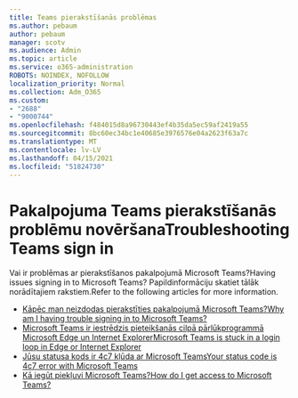 ```yaml
---
title: Teams pierakstīšanās problēmas
ms.author: pebaum
author: pebaum
manager: scotv
ms.audience: Admin
ms.topic: article
ms.service: o365-administration
ROBOTS: NOINDEX, NOFOLLOW
localization_priority: Normal
ms.collection: Adm_O365
ms.custom:
- "2688"
- "9000744"
ms.openlocfilehash: f484015d8a96730443ef4b35da5ec59af2419a55
ms.sourcegitcommit: 8bc60ec34bc1e40685e3976576e04a2623f63a7c
ms.translationtype: MT
ms.contentlocale: lv-LV
ms.lasthandoff: 04/15/2021
ms.locfileid: "51824730"
---
```

# <a name="troubleshooting-teams-sign-in"></a><span data-ttu-id="f550f-102">Pakalpojuma Teams pierakstīšanās problēmu novēršana</span><span class="sxs-lookup"><span data-stu-id="f550f-102">Troubleshooting Teams sign in</span></span> 

<span data-ttu-id="f550f-103">Vai ir problēmas ar pierakstīšanos pakalpojumā Microsoft Teams?</span><span class="sxs-lookup"><span data-stu-id="f550f-103">Having issues signing in to Microsoft Teams?</span></span> <span data-ttu-id="f550f-104">Papildinformāciju skatiet tālāk norādītajiem rakstiem.</span><span class="sxs-lookup"><span data-stu-id="f550f-104">Refer to the following articles for more information.</span></span>

- [<span data-ttu-id="f550f-105">Kāpēc man neizdodas pierakstīties pakalpojumā Microsoft Teams?</span><span class="sxs-lookup"><span data-stu-id="f550f-105">Why am I having trouble signing in to Microsoft Teams?</span></span>](https://support.office.com/article/a02f683b-61a3-4008-9447-ee60c5593b0f)
- [<span data-ttu-id="f550f-106">Microsoft Teams ir iestrēdzis pieteikšanās cilpā pārlūkprogrammā Microsoft Edge un Internet Explorer</span><span class="sxs-lookup"><span data-stu-id="f550f-106">Microsoft Teams is stuck in a login loop in Edge or Internet Explorer</span></span>](https://docs.microsoft.com/microsoftteams/troubleshoot/teams-sign-in/sign-in-loop)
- [<span data-ttu-id="f550f-107">Jūsu statusa kods ir 4c7 kļūda ar Microsoft Teams</span><span class="sxs-lookup"><span data-stu-id="f550f-107">Your status code is 4c7 error with Microsoft Teams</span></span>](https://support.microsoft.com/help/4041047/modern-authentication-failed-here-status-code-is-4c7-when-signing-in-t)
- [<span data-ttu-id="f550f-108">Kā iegūt piekļuvi Microsoft Teams?</span><span class="sxs-lookup"><span data-stu-id="f550f-108">How do I get access to Microsoft Teams?</span></span>](https://support.office.com/article/how-do-i-get-access-to-microsoft-teams-fc7f1634-abd3-4f26-a597-9df16e4ca65b)